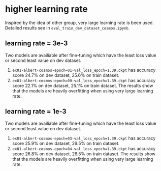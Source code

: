 # higher learning rate
Inspired by the idea of other group, very large learning rate is been used. Detailed results see in `eval_train_dev_dataset_cosmos.ipynb`.
## learning rate = 3e-3
Two models are availiable after fine-tuning which have the least loss value or second least value on dev dataset. 
1. `ex01-albert-cosmos-epoch=01-val_loss_epoch=1.39.ckpt` has accuracy score 24.7% on dev dataset, 25.6% on train dataset.
2. `ex01-albert-cosmos-epoch=00-val_loss_epoch=1.39.ckpt` has accuracy score 22.1% on dev dataset, 25.1% on train dataset.
The results show that the models are heavily overfitting when using very large learning rate.

## learning rate = 1e-3
Two models are availiable after fine-tuning which have the least loss value or second least value on dev dataset. 
1. `ex01-albert-cosmos-epoch=03-val_loss_epoch=1.39.ckpt` has accuracy score 25.9% on dev dataset, 29.5% on train dataset.
2. `ex01-albert-cosmos-epoch=04-val_loss_epoch=1.39.ckpt` has accuracy score 26.8% on dev dataset, 26.5% on train dataset.
The results show that the models are heavily overfitting when using very large learning rate.
